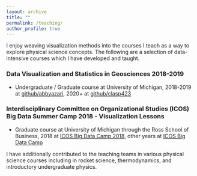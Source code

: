 ```yaml
---
layout: archive
title: ""
permalink: /teaching/
author_profile: true
---
```


I enjoy weaving visualization methods into the courses I teach as a way to explore physical science concepts. The following are a selection of data-intensive courses which I have developed and taught.

### Data Visualization and Statistics in Geosciences 2018-2019
- Undergraduate / Graduate course at University of Michigan, 2018-2019 at [github/abbyazari](https://github.com/abbyazari/data_vis_statistics_geosciences), 2020+ at [github/clasp423](https://github.com/clasp423/data_vis_statistics_geosciences)


### Interdisciplinary Committee on Organizational Studies (ICOS) Big Data Summer Camp 2018 - Visualization Lessons
- Graduate course at University of Michigan through the Ross School of Business, 2018 at [ICOS Big Data Camp 2018](https://icosbigdatacamp.github.io/2018-summer-camp/), other years at [ICOS Big Data Camp](https://icosbigdatacamp.github.io)

I have additionally contributed to the teaching teams in various physical science courses including in rocket science, thermodynamics, and introductory undergraduate physics. 
